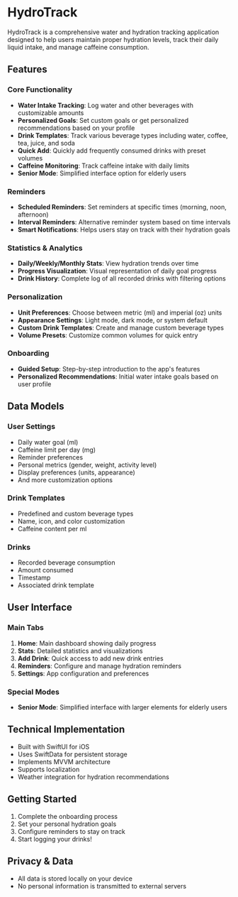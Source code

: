 # HydroTrack

HydroTrack is a comprehensive water and hydration tracking application designed to help users maintain proper hydration levels, track their daily liquid intake, and manage caffeine consumption.

## Features

### Core Functionality

- **Water Intake Tracking**: Log water and other beverages with customizable amounts
- **Personalized Goals**: Set custom goals or get personalized recommendations based on your profile
- **Drink Templates**: Track various beverage types including water, coffee, tea, juice, and soda
- **Quick Add**: Quickly add frequently consumed drinks with preset volumes
- **Caffeine Monitoring**: Track caffeine intake with daily limits
- **Senior Mode**: Simplified interface option for elderly users

### Reminders

- **Scheduled Reminders**: Set reminders at specific times (morning, noon, afternoon)
- **Interval Reminders**: Alternative reminder system based on time intervals
- **Smart Notifications**: Helps users stay on track with their hydration goals

### Statistics & Analytics

- **Daily/Weekly/Monthly Stats**: View hydration trends over time
- **Progress Visualization**: Visual representation of daily goal progress
- **Drink History**: Complete log of all recorded drinks with filtering options

### Personalization

- **Unit Preferences**: Choose between metric (ml) and imperial (oz) units
- **Appearance Settings**: Light mode, dark mode, or system default
- **Custom Drink Templates**: Create and manage custom beverage types
- **Volume Presets**: Customize common volumes for quick entry

### Onboarding

- **Guided Setup**: Step-by-step introduction to the app's features
- **Personalized Recommendations**: Initial water intake goals based on user profile

## Data Models

### User Settings

- Daily water goal (ml)
- Caffeine limit per day (mg)
- Reminder preferences
- Personal metrics (gender, weight, activity level)
- Display preferences (units, appearance)
- And more customization options

### Drink Templates

- Predefined and custom beverage types
- Name, icon, and color customization
- Caffeine content per ml

### Drinks

- Recorded beverage consumption
- Amount consumed
- Timestamp
- Associated drink template

## User Interface

### Main Tabs

1. **Home**: Main dashboard showing daily progress
2. **Stats**: Detailed statistics and visualizations
3. **Add Drink**: Quick access to add new drink entries
4. **Reminders**: Configure and manage hydration reminders
5. **Settings**: App configuration and preferences

### Special Modes

- **Senior Mode**: Simplified interface with larger elements for elderly users

## Technical Implementation

- Built with SwiftUI for iOS
- Uses SwiftData for persistent storage
- Implements MVVM architecture
- Supports localization
- Weather integration for hydration recommendations

## Getting Started

1. Complete the onboarding process
2. Set your personal hydration goals
3. Configure reminders to stay on track
4. Start logging your drinks!

## Privacy & Data

- All data is stored locally on your device
- No personal information is transmitted to external servers
